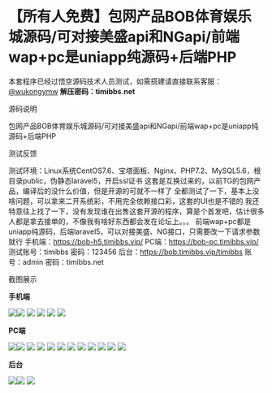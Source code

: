 # 【所有人免费】包网产品BOB体育娱乐城源码/可对接美盛api和NGapi/前端wap+pc是uniapp纯源码+后端PHP

本套程序已经过悟空源码技术人员测试，如需搭建请直接联系客服：[@wukongymw](http://t.me/wukongymw)
**解压密码：timibbs.net**

源码说明

包网产品BOB体育娱乐城源码/可对接美盛api和NGapi/前端wap+pc是uniapp纯源码+后端PHP

测试反馈

测试环境：Linux系统CentOS7.6、宝塔面板、Nginx、PHP7.2、MySQL5.6，根目录public，伪静态laravel5，开启ssl证书
这套是互换过来的，以前TG的包网产品，编译后的没什么价值，但是开源的可就不一样了
全都测试了一下，基本上没啥问题，可以拿来二开系统彩，不用完全依赖接口彩，这套的UI也是不错的
我还特意往上找了一下，没有发现谁在出售这套开源的程序，算是个首发吧，估计很多人都是拿去接单的，不像我有啥好东西都会发在论坛上。。。
前端wap+pc都是uniapp纯源码，后端laravel5，可以对接美盛、NG接口，只需要改一下请求参数就行
手机端：https://bob-h5.timibbs.vip/
PC端：https://bob-pc.timibbs.vip/
测试账号：timibbs
密码：123456
后台：https://bob.timibbs.vip/timibbs
账号：admin
密码：timibbs.net

截图展示

**手机端**

[![](https://wukongymw.comhttps://wukongymw.com/wp-content/uploads/2024/06/f26069c84250c0f.png)](https://wukongymw.comhttps://wukongymw.com/wp-content/uploads/2024/06/f26069c84250c0f.png)[![](https://wukongymw.comhttps://wukongymw.com/wp-content/uploads/2024/06/dac702ede8b573f.png)](https://wukongymw.comhttps://wukongymw.com/wp-content/uploads/2024/06/dac702ede8b573f.png)
[![](https://wukongymw.comhttps://wukongymw.com/wp-content/uploads/2024/06/140107d84220315.png)](https://wukongymw.comhttps://wukongymw.com/wp-content/uploads/2024/06/140107d84220315.png)
[![](https://wukongymw.comhttps://wukongymw.com/wp-content/uploads/2024/06/5d5bea944f8ec32.png)](https://wukongymw.comhttps://wukongymw.com/wp-content/uploads/2024/06/5d5bea944f8ec32.png)
[![](https://wukongymw.comhttps://wukongymw.com/wp-content/uploads/2024/06/ec0f19996087640.png)](https://wukongymw.comhttps://wukongymw.com/wp-content/uploads/2024/06/ec0f19996087640.png)
[![](https://wukongymw.comhttps://wukongymw.com/wp-content/uploads/2024/06/916a456a3d0c5e0.png)](https://wukongymw.comhttps://wukongymw.com/wp-content/uploads/2024/06/916a456a3d0c5e0.png)

**PC端**

[![](https://wukongymw.comhttps://wukongymw.com/wp-content/uploads/2024/06/1a4025bbcea151d.png)](https://wukongymw.comhttps://wukongymw.com/wp-content/uploads/2024/06/1a4025bbcea151d.png)[![](https://wukongymw.comhttps://wukongymw.com/wp-content/uploads/2024/06/ae7b2f646c7e0f3.png)](https://wukongymw.comhttps://wukongymw.com/wp-content/uploads/2024/06/ae7b2f646c7e0f3.png)
[![](https://wukongymw.comhttps://wukongymw.com/wp-content/uploads/2024/06/4ca5a6b646c0b23.png)](https://wukongymw.comhttps://wukongymw.com/wp-content/uploads/2024/06/4ca5a6b646c0b23.png)
[![](https://wukongymw.comhttps://wukongymw.com/wp-content/uploads/2024/06/e29b150a1e01a25.png)](https://wukongymw.comhttps://wukongymw.com/wp-content/uploads/2024/06/e29b150a1e01a25.png)
[![](https://wukongymw.comhttps://wukongymw.com/wp-content/uploads/2024/06/20211c1af882f18.png)](https://wukongymw.comhttps://wukongymw.com/wp-content/uploads/2024/06/20211c1af882f18.png)
[![](https://wukongymw.comhttps://wukongymw.com/wp-content/uploads/2024/06/159f605e848c34b.png)](https://wukongymw.comhttps://wukongymw.com/wp-content/uploads/2024/06/159f605e848c34b.png)
[![](https://wukongymw.comhttps://wukongymw.com/wp-content/uploads/2024/06/0fb8b16aad5aea6.png)](https://wukongymw.comhttps://wukongymw.com/wp-content/uploads/2024/06/0fb8b16aad5aea6.png)
[![](https://wukongymw.comhttps://wukongymw.com/wp-content/uploads/2024/06/05dd75d736ac81a.png)](https://wukongymw.comhttps://wukongymw.com/wp-content/uploads/2024/06/05dd75d736ac81a.png)
[![](https://wukongymw.comhttps://wukongymw.com/wp-content/uploads/2024/06/326fd0dbf77a772.png)](https://wukongymw.comhttps://wukongymw.com/wp-content/uploads/2024/06/326fd0dbf77a772.png)
[![](https://wukongymw.comhttps://wukongymw.com/wp-content/uploads/2024/06/464955b46b70242.png)](https://wukongymw.comhttps://wukongymw.com/wp-content/uploads/2024/06/464955b46b70242.png)
[![](https://wukongymw.comhttps://wukongymw.com/wp-content/uploads/2024/06/71133e83d8632a8.png)](https://wukongymw.comhttps://wukongymw.com/wp-content/uploads/2024/06/71133e83d8632a8.png)
[![](https://wukongymw.comhttps://wukongymw.com/wp-content/uploads/2024/06/f0851577ea51a57.png)](https://wukongymw.comhttps://wukongymw.com/wp-content/uploads/2024/06/f0851577ea51a57.png)

**后台**

[![](https://wukongymw.comhttps://wukongymw.com/wp-content/uploads/2024/06/bf05017a325f222.png)](https://wukongymw.comhttps://wukongymw.com/wp-content/uploads/2024/06/bf05017a325f222.png)[![](https://wukongymw.comhttps://wukongymw.com/wp-content/uploads/2024/06/c0c63a0ae31c104.png)](https://wukongymw.comhttps://wukongymw.com/wp-content/uploads/2024/06/c0c63a0ae31c104.png)
[![](https://wukongymw.comhttps://wukongymw.com/wp-content/uploads/2024/06/d22a7a12b820cdb.png)](https://wukongymw.comhttps://wukongymw.com/wp-content/uploads/2024/06/d22a7a12b820cdb.png)